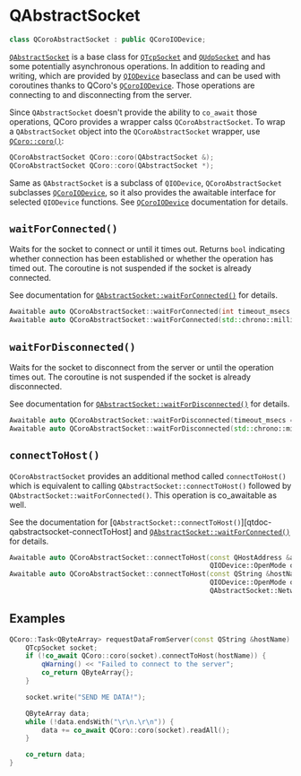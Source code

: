 # QAbstractSocket

```cpp
class QCoroAbstractSocket : public QCoroIODevice;
```

[`QAbstractSocket`][qtdoc-qabstractsocket] is a base class for [`QTcpSocket`][qtdoc-qtcpsocket]
and [`QUdpSocket`][qtdoc-qudpsocket] and has some potentially asynchronous operations.
In addition to reading and writing, which are provided by [`QIODevice`][qtdoc-qiodevice]
baseclass and can be used with coroutines thanks to QCoro's [`QCoroIODevice`][qcoro-qcoroiodevice].
Those operations are connecting to and disconnecting from the server.

Since `QAbstractSocket` doesn't provide the ability to `co_await` those operations, QCoro provides
 a wrapper calss `QCoroAbstractSocket`. To wrap a `QAbstractSocket` object into the `QCoroAbstractSocket`
 wrapper, use [`QCoro::coro()`][qcoro-coro]:

```cpp
QCoroAbstractSocket QCoro::coro(QAbstractSocket &);
QCoroAbstractSocket QCoro::coro(QAbstractSocket *);
```

Same as `QAbstractSocket` is a subclass of `QIODevice`, `QCoroAbstractSocket` subclasses
[`QCoroIODevice`][qcoro-qcoroiodevice], so it also provides the awaitable interface for selected
`QIODevice` functions. See [`QCoroIODevice`][qcoro-qcoroiodevice] documentation for details.

## `waitForConnected()`

Waits for the socket to connect or until it times out. Returns `bool` indicating whether
connection has been established or whether the operation has timed out. The coroutine
is not suspended if the socket is already connected.

See documentation for [`QAbstractSocket::waitForConnected()`][qtdoc-qabstractsocket-waitForConnected]
for details.

```cpp
Awaitable auto QCoroAbstractSocket::waitForConnected(int timeout_msecs = 30'000);
Awaitable auto QCoroAbstractSocket::waitForConnected(std::chrono::milliseconds timeout);
```

## `waitForDisconnected()`

Waits for the socket to disconnect from the server or until the operation times out.
The coroutine is not suspended if the socket is already disconnected.

See documentation for [`QAbstractSocket::waitForDisconnected()`][qtdoc-qabstractsocket-waitForDisconnected]
for details.

```cpp
Awaitable auto QCoroAbstractSocket::waitForDisconnected(timeout_msecs = 30'000);
Awaitable auto QCoroAbstractSocket::waitForDisconnected(std::chrono::milliseconds timeout);
```

## `connectToHost()`

`QCoroAbstractSocket` provides an additional method called `connectToHost()` which is equivalent
to calling `QAbstractSocket::connectToHost()` followed by `QAbstractSocket::waitForConnected()`. This
operation is co_awaitable as well.

See the documentation for [`QAbstractSocket::connectToHost()`][qtdoc-qabstractsocket-connectToHost] and
[`QAbstractSocket::waitForConnected()`][qtdoc-qabstractsocket-waitForConnected] for details.

```cpp
Awaitable auto QCoroAbstractSocket::connectToHost(const QHostAddress &address, quint16 port,
                                                  QIODevice::OpenMode openMode = QIODevice::ReadOnly);
Awaitable auto QCoroAbstractSocket::connectToHost(const QString &hostName, quint16 port,
                                                  QIODevice::OpenMode openMode = QIODevice::ReadOnly,
                                                  QAbstractSocket::NetworkLayerProtocol protocol = QAbstractSocket::AnyIPProtocol);
```

## Examples

```cpp
QCoro::Task<QByteArray> requestDataFromServer(const QString &hostName) {
    QTcpSocket socket;
    if (!co_await QCoro::coro(socket).connectToHost(hostName)) {
        qWarning() << "Failed to connect to the server";
        co_return QByteArray{};
    }

    socket.write("SEND ME DATA!");

    QByteArray data;
    while (!data.endsWith("\r\n.\r\n")) {
        data += co_await QCoro::coro(socket).readAll();
    }

    co_return data;
}
```


[qtdoc-qiodevice]: https://doc.qt.io/qt-5/qiodevice.html
[qtdoc-qtcpsocket]: https://doc.qt.io/qt-5/qtcpsocket.html
[qtdoc-qudpsocket]: https://doc.qt.io/qt-5/qudpsocket.html
[qtdoc-qabstractsocket]: https://doc.qt.io/qt-5/qabstractsocket.html
[qtdoc-qabstractsocket-connectToServer]: https://doc.qt.io/qt-5/qabstractsocket.html#connectToServer
[qtdoc-qabstractsocket-waitForConnected]: https://doc.qt.io/qt-5/qabstractsocket.html#waitForConnected
[qtdoc-qabstractsocket-waitForDisconnected]: https://doc.qt.io/qt-5/qabstractsocket.html#waitForDisconnected
[qcoro-coro]: coro.md
[qcoro-qcoroiodevice]: qiodevice.md
